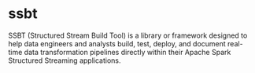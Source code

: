 # ssbt
SSBT (Structured Stream Build Tool) is a library or framework designed to help data engineers and analysts build, test, deploy, and document real-time data transformation pipelines directly within their Apache Spark Structured Streaming applications.
